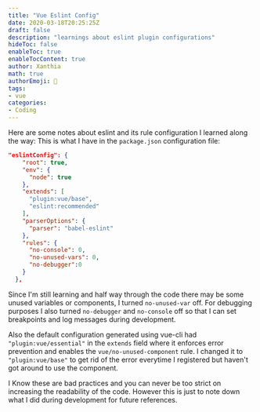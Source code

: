```yaml
---
title: "Vue Eslint Config"
date: 2020-03-18T20:25:25Z
draft: false
description: "learnings about eslint plugin configurations"
hideToc: false
enableToc: true
enableTocContent: true
author: Xanthia
math: true
authorEmoji: 🐹
tags:
- vue
categories:
- Coding
---
```



Here are some notes about eslint and its rule configuration I learned along the way:
This is what I have in the `package.json` configuration file:
```json
"eslintConfig": {
    "root": true,
    "env": {
      "node": true
    },
    "extends": [
      "plugin:vue/base",
      "eslint:recommended"
    ],
    "parserOptions": {
      "parser": "babel-eslint"
    },
    "rules": {
      "no-console": 0, 
      "no-unused-vars": 0,
      "no-debugger":0
    }
  },
```

Since I'm still learning and half way through the code there may be some unused variables or components, I turned `no-unused-var` off. For debugging purposes I also turned `no-debugger` and `no-console` off so that I can set breakpoints and log messages during development.

Also the default configuration generated using vue-cli had `"plugin:vue/essential"` in the `extends` field where it enforces error prevention and enables the `vue/no-unused-component` rule. I changed it to `"plugin:vue/base"` to get rid of the error everytime I registered but haven't got around to use the component. 

I Know these are bad practices and you can never be too strict on increasing the readability of the code. However this is just to note down what I did during development for future references.
